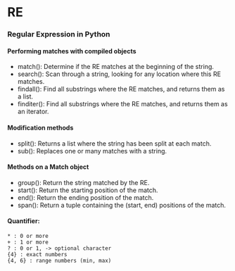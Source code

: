 # RE
### Regular Expression in Python

#### Performing matches with compiled objects

* match(): Determine if the RE matches at the beginning of the string.
* search(): Scan through a string, looking for any location where this RE matches.
* findall(): Find all substrings where the RE matches, and returns them as a list.
* finditer(): Find all substrings where the RE matches, and returns them as an iterator.

#### Modification methods

* split(): Returns a list where the string has been split at each match.
* sub(): Replaces one or many matches with a string.

#### Methods on a Match object
* group(): Return the string matched by the RE.
* start(): Return the starting position of the match.
* end(): Return the ending position of the match.
* span(): Return a tuple containing the (start, end) positions of the match.

#### Quantifier:
```
* : 0 or more
+ : 1 or more
? : 0 or 1, -> optional character
{4} : exact numbers
{4, 6} : range numbers (min, max)
```
